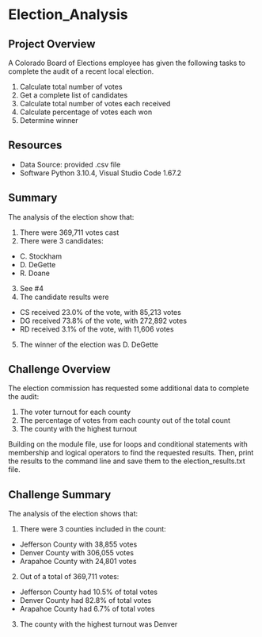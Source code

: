 # Election_Analysis

## Project Overview
A Colorado Board of Elections employee has given the following tasks to complete the audit of a recent local election.

1. Calculate total number of votes
2. Get a complete list of candidates
3. Calculate total number of votes each received
4. Calculate percentage of votes each won
5. Determine winner

## Resources
- Data Source: provided .csv file
- Software Python 3.10.4, Visual Studio Code 1.67.2

## Summary
The analysis of the election show that:

1. There were 369,711 votes cast
2. There were 3 candidates:
  - C. Stockham
  - D. DeGette
  - R. Doane
3. See #4
4. The candidate results were
  - CS received 23.0% of the vote, with 85,213 votes
  - DG received 73.8% of the vote, with 272,892 votes
  - RD received 3.1% of the vote, with 11,606 votes
5. The winner of the election was D. DeGette

## Challenge Overview

The election commission has requested some additional data to complete the audit:

1. The voter turnout for each county
2. The percentage of votes from each county out of the total count
3. The county with the highest turnout

Building on the module file, use for loops and conditional statements with membership and logical operators to find the requested results. Then, print the results to the command line and save them to the election_results.txt file.

## Challenge Summary

The analysis of the election shows that:

1. There were 3 counties included in the count:
  - Jefferson County with 38,855 votes
  - Denver County with 306,055 votes
  - Arapahoe County with 24,801 votes 
2. Out of a total of 369,711 votes:
  - Jefferson County had 10.5% of total votes
  - Denver County had 82.8% of total votes
  - Arapahoe County had 6.7% of total votes
3. The county with the highest turnout was Denver